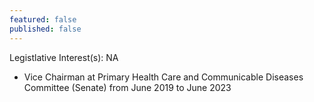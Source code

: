 ```yaml
---
featured: false
published: false
---
```

Legistlative Interest(s): NA

* Vice Chairman at Primary Health Care and Communicable Diseases Committee (Senate) from June 2019 to June 2023